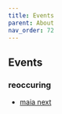 ```yaml
---
title: Events
parent: About
nav_order: 72
---
```


## Events

### reoccuring
- [maia next](/maia-next)